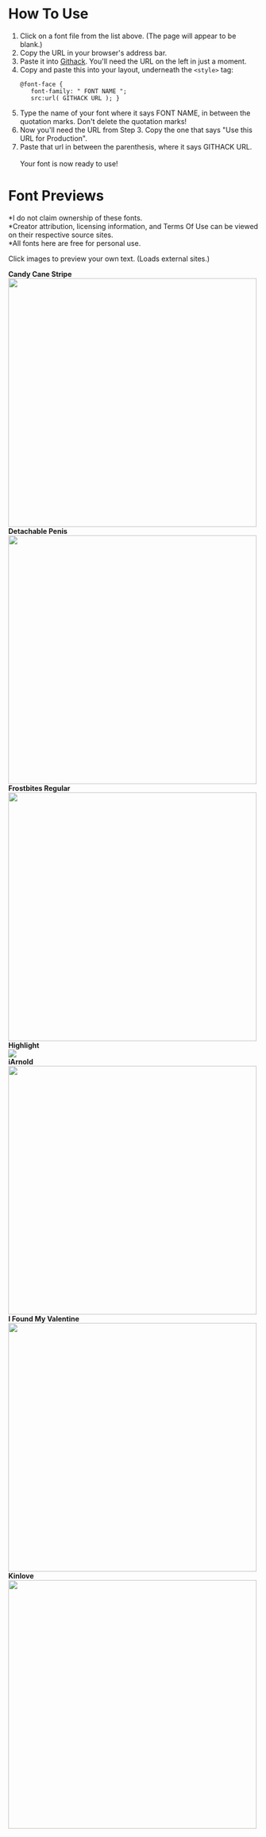   
<h1>How To Use</h1>

1. Click on a font file from the list above. (The page will appear to be blank.)
2. Copy the URL in your browser's address bar.
3. Paste it into <a href="https://raw.githack.com/">Githack</a>. You'll need the URL on the left in just a moment.
4. Copy and paste this into your layout, underneath the `<style>` tag:
   ```
   @font-face {  
      font-family: " FONT NAME ";
      src:url( GITHACK URL ); }
   ```  
5. Type the name of your font where it says FONT NAME, in between the quotation marks. Don't delete the quotation marks!
6. Now you'll need the URL from Step 3. Copy the one that says "Use this URL for Production".
7. Paste that url in between the parenthesis, where it says GITHACK URL.<br><br>
Your font is now ready to use!<br>

<h1>Font Previews</h1>

*I do not claim ownership of these fonts. <br>
*Creator attribution, licensing information, and Terms Of Use can be viewed on their respective source sites. <br>
*All fonts here are free for personal use. <br>

Click images to preview your own text. (Loads external sites.)

<b>Candy Cane Stripe</b><br><a href="https://www.dafont.com/kg-candy-cane-stripe.font?back=theme"><img src="https://www.dafont.com/img/preview/k/g/kg_candy_cane_stripe0.png" style="width:500px;"></a><br>
<b>Detachable Penis</b><br><a href="https://www.ffonts.net/detachable-penis.font"><img src="https://d144mzi0q5mijx.cloudfront.net/img/D/E/detachable-penis.png" style="width:500px;"></a><br>
<b>Frostbites Regular</b><br><a href="https://www.1001fonts.com/frostbites-font.html"><img src="https://font.download/images/169131/frostbites-regular-small-font-preview.jpg" style="width:500px;"></a><br>
<b>Highlight</b><br><a href="https://www.dafont.com/highlight-2.font?back=theme"><img src="https://www.dafont.com/img/preview/h/i/highlight_20.png" style="max-width:500px;"></a><br>
<b>iArnold</b><br><a href="https://www.dafont.com/iarnold.font?back=theme"><img src="https://www.dafont.com/img/preview/i/a/iarnold0.png" style="width:500px;"></a><br>
<b>I Found My Valentine</b><br><a href="https://www.dafont.com/i-found-my-valentine.font?back=theme"><img src="https://www.dafont.com/img/preview/i/_/i_found_my_valentine1.png" style="width:500px;"></a><br>
<b>Kinlove</b><br><a href="https://www.dafont.com/kinlove.font"><img src="https://www.dafont.com/img/preview/k/i/kinlove1.png" style="width:500px;"></a>
